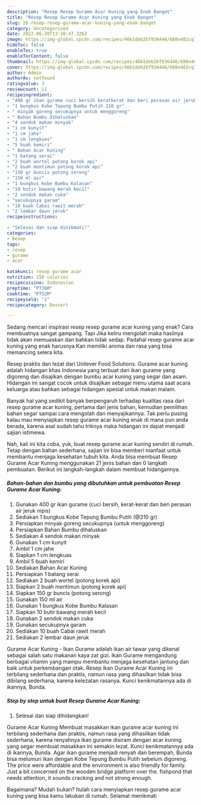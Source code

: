 ```yaml
---
description: "Resep Resep Gurame Acar Kuning yang Enak Banget"
title: "Resep Resep Gurame Acar Kuning yang Enak Banget"
slug: 26-resep-resep-gurame-acar-kuning-yang-enak-banget
category: Uncategorized
date: 2022-06-28T13:20:47.326Z
image: https://img-global.cpcdn.com/recipes/46b1deb2bf936446/680x482cq70/resep-gurame-acar-kuning-foto-resep-utama.jpg
hideToc: false
enableToc: true
enableTocContent: false
thumbnail: https://img-global.cpcdn.com/recipes/46b1deb2bf936446/680x482cq70/resep-gurame-acar-kuning-foto-resep-utama.jpg
cover: https://img-global.cpcdn.com/recipes/46b1deb2bf936446/680x482cq70/resep-gurame-acar-kuning-foto-resep-utama.jpg
author: Admin
authorAv: notfound
ratingvalue: 3
reviewcount: 11
recipeingredient:
- "400 gr ikan gurame cuci bersih keratkerat dan beri perasan air jeruk nipis"
- "1 bungkus Kobe Tepung Bumbu Putih 210 gr"
- " minyak goreng secukupnya untuk menggoreng"
- " Bahan Bumbu dihaluskan"
- "4 sendok makan minyak"
- "1 cm kunyit"
- "1 cm jahe"
- "1 cm lengkuas"
- "5 buah kemiri"
- " Bahan Acar Kuning"
- "1 batang serai"
- "2 buah wortel potong korek api"
- "2 buah mentimun potong korek api"
- "150 gr buncis potong serong"
- "150 ml air"
- "1 bungkus Kobe Bumbu Kalasan"
- "10 butir bawang merah kecil"
- "2 sendok makan cuka"
- "secukupnya garam"
- "10 buah Cabai rawit merah"
- "2 lembar daun jeruk"
recipeinstructions:

- "Selesai dan siap dinikmati!"
categories:
- Resep
tags:
- resep
- gurame
- acar

katakunci: resep gurame acar 
nutrition: 158 calories
recipecuisine: Indonesian
preptime: "PT36M"
cooktime: "PT52M"
recipeyield: "1"
recipecategory: Dessert

---
```



Sedang mencari inspirasi resep resep gurame acar kuning yang enak? Cara membuatnya sangat gampang. Tapi Jika keliru mengolah maka hasilnya tidak akan memuaskan dan bahkan tidak sedap. Padahal resep gurame acar kuning yang enak harusnya Kan memiliki aroma dan rasa yang bisa memancing selera kita.


Resep praktis dan lezat dari Unilever Food Solutions. Gurame acar kuning adalah hidangan khas Indonesia yang terbuat dari ikan gurame yang digoreng dan disajikan dengan bumbu acar kuning yang segar dan asam. Hidangan ini sangat cocok untuk disajikan sebagai menu utama saat acara keluarga atau bahkan sebagai hidangan spesial untuk makan malam.

Banyak hal yang sedikit banyak berpengaruh terhadap kualitas rasa dari resep gurame acar kuning, pertama dari jenis bahan, kemudian pemilihan bahan segar sampai cara mengolah dan menyajikannya. Tak perlu pusing kalau mau menyiapkan resep gurame acar kuning enak di mana pun anda berada, karena asal sudah tahu triknya maka hidangan ini dapat menjadi sajian istimewa.


Nah, kali ini kita coba, yuk, buat resep gurame acar kuning sendiri di rumah. Tetap dengan bahan sederhana, sajian ini bisa memberi manfaat untuk membantu menjaga kesehatan tubuh kita. Anda bisa membuat Resep Gurame Acar Kuning menggunakan 21 jenis bahan dan 0 langkah pembuatan. Berikut ini langkah-langkah dalam membuat hidangannya.

<!--inarticleads1-->

##### Bahan-bahan dan bumbu yang dibutuhkan untuk pembuatan Resep Gurame Acar Kuning:

1. Gunakan 400 gr ikan gurame (cuci bersih, kerat-kerat dan beri perasan air jeruk nipis)
1. Sediakan 1 bungkus Kobe Tepung Bumbu Putih (@210 gr)
1. Persiapkan  minyak goreng secukupnya (untuk menggoreng)
1. Persiapkan  Bahan Bumbu dihaluskan
1. Sediakan 4 sendok makan minyak
1. Gunakan 1 cm kunyit
1. Ambil 1 cm jahe
1. Siapkan 1 cm lengkuas
1. Ambil 5 buah kemiri
1. Sediakan  Bahan Acar Kuning
1. Persiapkan 1 batang serai
1. Sediakan 2 buah wortel (potong korek api)
1. Siapkan 2 buah mentimun (potong korek api)
1. Siapkan 150 gr buncis (potong serong)
1. Gunakan 150 ml air
1. Gunakan 1 bungkus Kobe Bumbu Kalasan
1. Siapkan 10 butir bawang merah kecil
1. Gunakan 2 sendok makan cuka
1. Gunakan secukupnya garam
1. Sediakan 10 buah Cabai rawit merah
1. Sediakan 2 lembar daun jeruk


Gurame Acar Kuning - Ikan Gurame adalah ikan air tawar yang dikenal sebagai salah satu makanan kaya zat gizi. Ikan Gurame mengandung berbagai vitamin yang mampu membantu menjaga kesehatan jantung dan baik untuk perkembangan otak. Resep ikan Gurame Acar Kuning ini terbilang sederhana dan praktis, namun rasa yang dihasilkan tidak bisa dibilang sederhana, karena kelezatan rasanya. Kunci kenikmatannya ada di ikannya, Bunda. 

<!--inarticleads2-->

##### Step by step untuk buat Resep Gurame Acar Kuning:


1. Selesai dan siap dihidangkan!

Gurame Acar Kuning Membuat masakkan ikan gurame acar kuning ini terbilang sederhana dan praktis, namun rasa yang dihasilkan tidak sederhana, karena renyahnya ikan gurame disiram dengan acar kuning yang segar membuat masakkan ini semakin lezat. Kunci kenikmatannya ada di ikannya, Bunda. Agar ikan gurame menjadi renyah dan berempah, Bunda bisa melumuri ikan dengan Kobe Tepung Bumbu Putih sebelum digoreng. The price were affordable and the environment is also friendly for family. Just a bit concerned on the wooden bridge platform over the. fishpond that needs attention, it sounds cracking and not strong enough. 

Bagaimana? Mudah bukan? Itulah cara menyiapkan resep gurame acar kuning yang bisa kamu lakukan di rumah. Selamat menikmati
